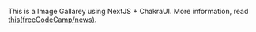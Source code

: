 This is a Image Gallarey using NextJS + ChakraUI.
More information, read [this(freeCodeCamp/news)](https://www.freecodecamp.org/news/build-an-image-gallery-with-nextjs/).